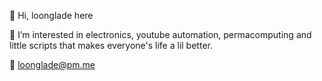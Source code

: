 👋 Hi, loonglade here

👀 I’m interested in electronics, youtube automation, permacomputing and little scripts that makes everyone's life a lil better.

📧 <a href="mailto:loonglade@pm.me">loonglade@pm.me</a>
